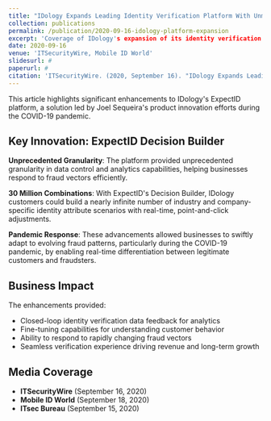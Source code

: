 ```yaml
---
title: "IDology Expands Leading Identity Verification Platform With Unmatched Levels of Control, Customization and Visibility"
collection: publications
permalink: /publication/2020-09-16-idology-platform-expansion
excerpt: 'Coverage of IDology's expansion of its identity verification platform, featuring the ExpectID Decision Builder developed under Joel Sequeira's leadership.'
date: 2020-09-16
venue: 'ITSecurityWire, Mobile ID World'
slidesurl: #
paperurl: #
citation: 'ITSecurityWire. (2020, September 16). "IDology Expands Leading Identity Verification Platform With Unmatched Levels of Control, Customization and Visibility." <i>ITSecurityWire</i>.'
---
```


This article highlights significant enhancements to IDology's ExpectID platform, a solution led by Joel Sequeira's product innovation efforts during the COVID-19 pandemic.

## Key Innovation: ExpectID Decision Builder

**Unprecedented Granularity**: The platform provided unprecedented granularity in data control and analytics capabilities, helping businesses respond to fraud vectors efficiently.

**30 Million Combinations**: With ExpectID's Decision Builder, IDology customers could build a nearly infinite number of industry and company-specific identity attribute scenarios with real-time, point-and-click adjustments.

**Pandemic Response**: These advancements allowed businesses to swiftly adapt to evolving fraud patterns, particularly during the COVID-19 pandemic, by enabling real-time differentiation between legitimate customers and fraudsters.

## Business Impact

The enhancements provided:
- Closed-loop identity verification data feedback for analytics
- Fine-tuning capabilities for understanding customer behavior  
- Ability to respond to rapidly changing fraud vectors
- Seamless verification experience driving revenue and long-term growth

## Media Coverage

- **ITSecurityWire** (September 16, 2020)
- **Mobile ID World** (September 18, 2020)
- **ITsec Bureau** (September 15, 2020)